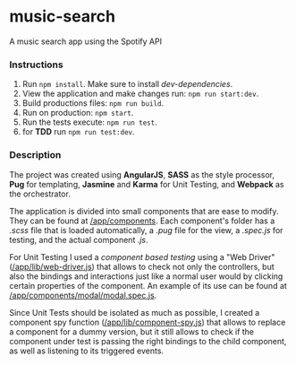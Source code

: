 # music-search
A music search app using the Spotify API


### Instructions

1. Run `npm install`. Make sure to install *dev-dependencies*.
2. View the application and make changes run: `npm run start:dev`.
3. Build productions files: `npm run build`.
4. Run on production: `npm start`.
5. Run the tests execute: `npm run test`.
6. for **TDD** run `npm run test:dev`.


### Description

The project was created using **AngularJS**, **SASS** as the style processor, **Pug** for templating, **Jasmine** and **Karma** for Unit Testing, and **Webpack** as the orchestrator.

The application is divided into small components that are ease to modify. They can be found at <a href="app/components">/app/components</a>. Each component's folder has a *.scss* file that is loaded automatically, a *.pug* file for the view, a *.spec.js* for testing, and the actual component *.js*.

For Unit Testing I used a *component based testing* using a "Web Driver" (<a href="app/lib/web-driver.js">/app/lib/web-driver.js</a>) that allows to check not only the controllers, but also the bindings and interactions just like a normal user would by clicking certain properties of the component. An example of its use can be found at <a href="app/components/modal/modal.spec.js">/app/components/modal/modal.spec.js</a>.

Since Unit Tests should be isolated as much as possible, I created a component spy function (<a href="app/lib/component-spy.js">/app/lib/component-spy.js</a>) that allows to replace a component for a dummy version, but it still allows to check if the component under test is passing the right bindings to the child component, as well as listening to its triggered events.

